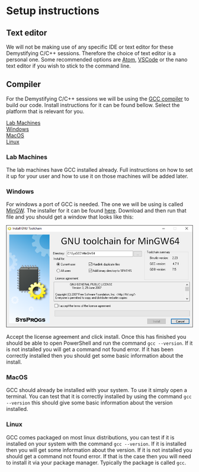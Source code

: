 # Setup instructions

## Text editor
We will not be making use of any specific IDE or text editor for these Demystifying C/C++ sessions. Therefore the choice of text editor is a personal one. Some recommended options are [Atom](https://atom.io/), [VSCode](https://code.visualstudio.com/) or the nano text editor if you wish to stick to the command line.

## Compiler
For the Demystifying C/C++ sessions we will be using the [GCC compiler](https://gcc.gnu.org/) to build our code. Install instructions for it can be found bellow. Select the platform that is relevant for you.

[Lab Machines](#lab-machines)  
[Windows](#windows)  
[MacOS](#macos)  
[Linux](#linux)  

### Lab Machines
The lab machines have GCC installed already. Full instructions on how to set it up for your user and how to use it on those machines will be added later.

### Windows
For windows a port of GCC is needed. The one we will be using is called [MinGW](http://www.mingw.org). The installer for it can be found [here](http://sysprogs.com/getfile/31/mingw64-gcc4.7.1.exe). Download and then run that file and you should get a window that looks like this: 

![screenshot](https://github.com/swanhack/Demystifying-C/blob/master/mingw.png)

Accept the license agreement and click install. Once this has finished you should be able to open PowerShell and run the command `gcc --version`. If it is not installed you will get a command not found error. If it has been correctly installed then you should get some basic information about the install.

### MacOS
GCC should already be installed with your system. To use it simply open a terminal. You can test that it is correctly installed by using the command `gcc --version` this should give some basic information about the version installed.

### Linux
GCC comes packaged on most linux distributions, you can test if it is installed on your system with the command `gcc --version`. If it is installed then you will get some information about the version. If it is not installed you should get a command not found error. If that is the case then you will need to install it via your package manager. Typically the package is called `gcc`.
